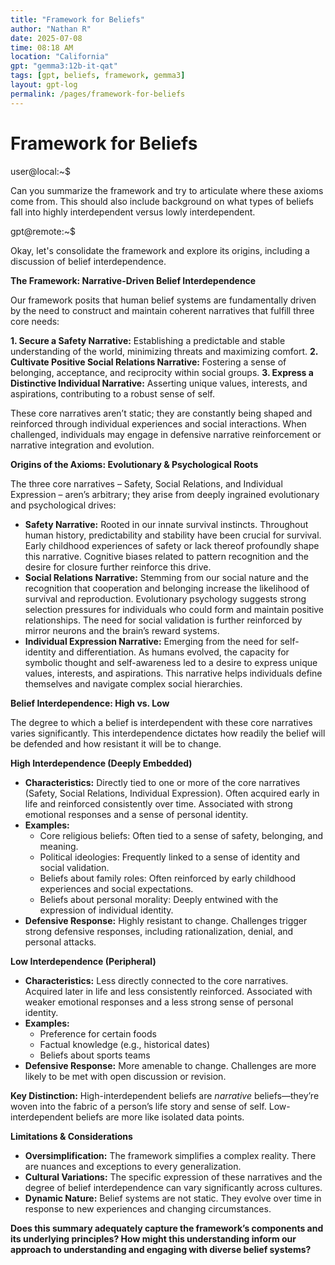 ```yaml
---
title: "Framework for Beliefs"
author: "Nathan R"
date: 2025-07-08
time: 08:18 AM
location: "California"
gpt: "gemma3:12b-it-qat"
tags: [gpt, beliefs, framework, gemma3]
layout: gpt-log
permalink: /pages/framework-for-beliefs
---
```


# Framework for Beliefs

<p class="terminal-line matrix user">user@local:~$</p>

Can you summarize the framework and try to articulate where these axioms come from. This should also include background on what types of beliefs fall into highly interdependent versus lowly interdependent.

<p class="terminal-line matrix gpt">gpt@remote:~$</p>

Okay, let's consolidate the framework and explore its origins, including a discussion of belief interdependence.

**The Framework: Narrative-Driven Belief Interdependence**

Our framework posits that human belief systems are fundamentally driven by the need to construct and maintain coherent narratives that fulfill three core needs:

**1. Secure a Safety Narrative:** Establishing a predictable and stable understanding of the world, minimizing threats and maximizing comfort.
**2. Cultivate Positive Social Relations Narrative:** Fostering a sense of belonging, acceptance, and reciprocity within social groups.
**3. Express a Distinctive Individual Narrative:** Asserting unique values, interests, and aspirations, contributing to a robust sense of self.

These core narratives aren’t static; they are constantly being shaped and reinforced through individual experiences and social interactions. When challenged, individuals may engage in defensive narrative reinforcement or narrative integration and evolution.

**Origins of the Axioms: Evolutionary & Psychological Roots**

The three core narratives – Safety, Social Relations, and Individual Expression – aren’s arbitrary; they arise from deeply ingrained evolutionary and psychological drives:

*   **Safety Narrative:** Rooted in our innate survival instincts. Throughout human history, predictability and stability have been crucial for survival. Early childhood experiences of safety or lack thereof profoundly shape this narrative. Cognitive biases related to pattern recognition and the desire for closure further reinforce this drive.
*   **Social Relations Narrative:** Stemming from our social nature and the recognition that cooperation and belonging increase the likelihood of survival and reproduction. Evolutionary psychology suggests strong selection pressures for individuals who could form and maintain positive relationships. The need for social validation is further reinforced by mirror neurons and the brain’s reward systems.
*   **Individual Expression Narrative:** Emerging from the need for self-identity and differentiation. As humans evolved, the capacity for symbolic thought and self-awareness led to a desire to express unique values, interests, and aspirations. This narrative helps individuals define themselves and navigate complex social hierarchies.

**Belief Interdependence: High vs. Low**

The degree to which a belief is interdependent with these core narratives varies significantly. This interdependence dictates how readily the belief will be defended and how resistant it will be to change.

**High Interdependence (Deeply Embedded)**

*   **Characteristics:** Directly tied to one or more of the core narratives (Safety, Social Relations, Individual Expression). Often acquired early in life and reinforced consistently over time. Associated with strong emotional responses and a sense of personal identity.
*   **Examples:**
    *   Core religious beliefs: Often tied to a sense of safety, belonging, and meaning.
    *   Political ideologies: Frequently linked to a sense of identity and social validation.
    *   Beliefs about family roles: Often reinforced by early childhood experiences and social expectations.
    *   Beliefs about personal morality: Deeply entwined with the expression of individual identity.
*   **Defensive Response:** Highly resistant to change. Challenges trigger strong defensive responses, including rationalization, denial, and personal attacks.

**Low Interdependence (Peripheral)**

*   **Characteristics:** Less directly connected to the core narratives. Acquired later in life and less consistently reinforced. Associated with weaker emotional responses and a less strong sense of personal identity.
*   **Examples:**
    *   Preference for certain foods
    *   Factual knowledge (e.g., historical dates)
    *   Beliefs about sports teams
*   **Defensive Response:** More amenable to change. Challenges are more likely to be met with open discussion or revision.

**Key Distinction:** High-interdependent beliefs are *narrative* beliefs—they’re woven into the fabric of a person’s life story and sense of self. Low-interdependent beliefs are more like isolated data points.

**Limitations & Considerations**

*   **Oversimplification:** The framework simplifies a complex reality. There are nuances and exceptions to every generalization.
*   **Cultural Variations:** The specific expression of these narratives and the degree of belief interdependence can vary significantly across cultures.
*   **Dynamic Nature:** Belief systems are not static. They evolve over time in response to new experiences and changing circumstances.



**Does this summary adequately capture the framework’s components and its underlying principles? How might this understanding inform our approach to understanding and engaging with diverse belief systems?**



